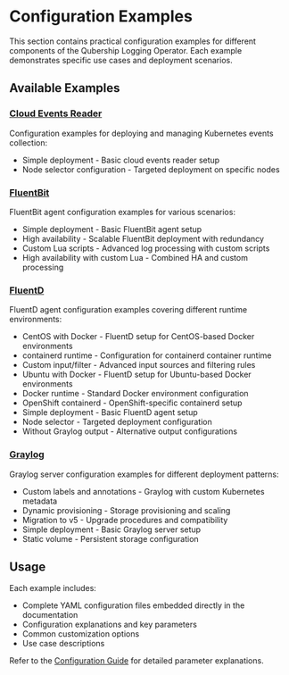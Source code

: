 # Configuration Examples

This section contains practical configuration examples for different components of the Qubership Logging Operator.
Each example demonstrates specific use cases and deployment scenarios.

## Available Examples

### [Cloud Events Reader](examples/cloud-events-reader.md)

Configuration examples for deploying and managing Kubernetes events collection:

- Simple deployment - Basic cloud events reader setup
- Node selector configuration - Targeted deployment on specific nodes

### [FluentBit](examples/fluentbit.md)

FluentBit agent configuration examples for various scenarios:

- Simple deployment - Basic FluentBit agent setup
- High availability - Scalable FluentBit deployment with redundancy
- Custom Lua scripts - Advanced log processing with custom scripts
- High availability with custom Lua - Combined HA and custom processing

### [FluentD](examples/fluentd.md)

FluentD agent configuration examples covering different runtime environments:

- CentOS with Docker - FluentD setup for CentOS-based Docker environments
- containerd runtime - Configuration for containerd container runtime
- Custom input/filter - Advanced input sources and filtering rules
- Ubuntu with Docker - FluentD setup for Ubuntu-based Docker environments
- Docker runtime - Standard Docker environment configuration
- OpenShift containerd - OpenShift-specific containerd setup
- Simple deployment - Basic FluentD agent setup
- Node selector - Targeted deployment configuration
- Without Graylog output - Alternative output configurations

### [Graylog](examples/graylog.md)

Graylog server configuration examples for different deployment patterns:

- Custom labels and annotations - Graylog with custom Kubernetes metadata
- Dynamic provisioning - Storage provisioning and scaling
- Migration to v5 - Upgrade procedures and compatibility
- Simple deployment - Basic Graylog server setup
- Static volume - Persistent storage configuration

## Usage

Each example includes:

- Complete YAML configuration files embedded directly in the documentation
- Configuration explanations and key parameters
- Common customization options
- Use case descriptions

Refer to the [Configuration Guide](graylog-configuration.md) for detailed parameter explanations.
